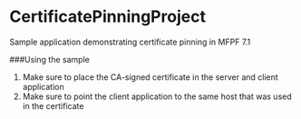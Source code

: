 # CertificatePinningProject
Sample application demonstrating certificate pinning in MFPF 7.1

###Using the sample
<ol>
    <li>Make sure to place the CA-signed certificate in the server and client application</li>
    <li>Make sure to point the client application to the same host that was used in the certificate</li>
</ol>
